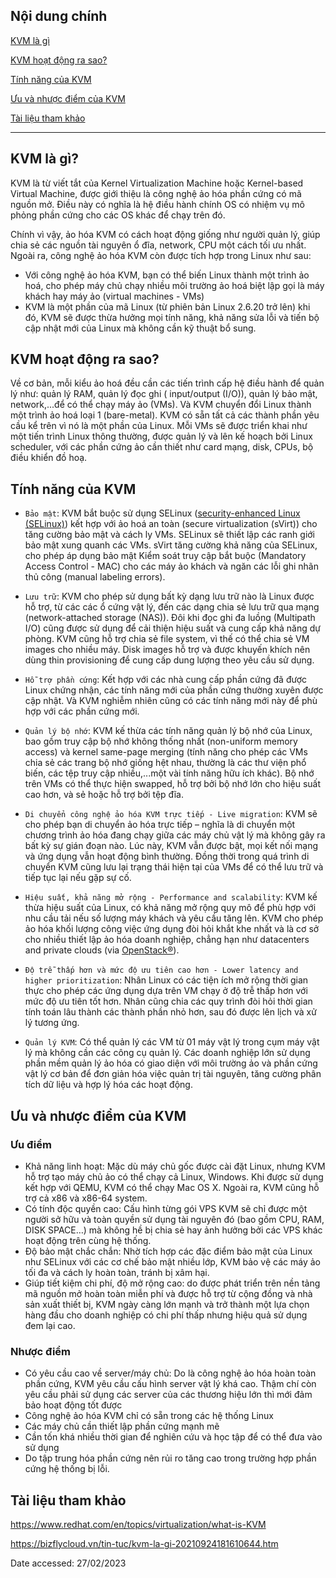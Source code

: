 ## Nội dung chính

[KVM là gì](#kvm-là-gì)

[KVM hoạt động ra sao?](#kvm-hoạt-động-ra-sao)

[Tính năng của KVM](#tính-năng-của-kvm)

[Ưu và nhược điểm của KVM](#ưu-và-nhược-điểm-của-kvm)

[Tài liệu tham khảo](#tài-liệu-tham-khảo)

___

## KVM là gì?

KVM là từ viết tắt của Kernel Virtualization Machine hoặc Kernel-based Virtual Machine, được giới thiệu là công nghệ ảo hóa phần cứng có mã nguồn mở. Điều này có nghĩa là hệ điều hành chính OS có nhiệm vụ mô phỏng phần cứng cho các OS khác để chạy trên đó.

Chính vì vậy, ảo hóa KVM có cách hoạt động giống như người quản lý, giúp chia sẻ các nguồn tài nguyên ổ đĩa, network, CPU một cách tối ưu nhất. Ngoài ra, công nghệ ảo hóa KVM còn được tích hợp trong Linux như sau:

- Với công nghệ ảo hóa KVM, bạn có thể biến Linux thành một trình ảo hoá, cho phép máy chủ chạy nhiều môi trường ảo hoá biệt lập gọi là máy khách hay máy ảo (virtual machines - VMs)
- KVM là một phần của mã Linux (từ phiên bản Linux 2.6.20 trở lên) khi đó, KVM sẽ được thừa hưởng mọi tính năng, khả năng sửa lỗi và tiến bộ cập nhật mới của Linux mà không cần kỹ thuật bổ sung.

## KVM hoạt động ra sao?

Về cơ bản, mỗi kiểu ảo hoá đều cần các tiến trình cấp hệ điều hành để quản lý như: quản lý RAM, quản lý đọc ghi ( input/output (I/O)), quản lý bảo mật, network,...để có thể chạy máy ảo (VMs). Và KVM chuyển đổi Linux thành một trình ảo hoá loại 1 (bare-metal). KVM có sẵn tất cả các thành phần yêu cầu kể trên vì nó là một phần của Linux. Mỗi VMs sẽ được triển khai như một tiến trình Linux thông thường, được quản lý và lên kế hoạch bởi Linux scheduler, với các phần cứng ảo cần thiết như card mạng, disk, CPUs, bộ điều khiển đồ hoạ.

## Tính năng của KVM

- `Bảo mật`: KVM bắt buộc sử dụng SELinux ([security-enhanced Linux (SELinux)](https://access.redhat.com/documentation/en-us/red_hat_enterprise_linux/5/html/deployment_guide/rhlcommon-appendix-0005)) kết hợp với ảo hoá an toàn (secure virtualization (sVirt)) cho tăng cường bảo mật và cách ly VMs. SELinux sẽ thiết lập các ranh giới bảo mật xung quanh các VMs. sVirt tăng cường khả năng của SELinux, cho phép áp dụng bảo mật Kiểm soát truy cập bắt buộc (Mandatory Access Control - MAC) cho các máy ảo khách và ngăn các lỗi ghi nhãn thủ công (manual labeling errors).

- `Lưu trữ`: KVM cho phép sử dụng bất kỳ dạng lưu trữ nào là Linux được hỗ trợ, từ các các ổ cứng vật lý, đến các dạng chia sẻ lưu trữ qua mạng (network-attached storage (NAS)). Đôi khi đọc ghi đa luồng (Multipath I/O) cũng được sử dụng để cải thiện hiệu suất và cung cấp khả năng dự phòng. KVM cũng hỗ trợ chia sẻ file system, vì thế có thể chia sẻ VM images cho nhiều máy. Disk images hỗ trợ và được khuyến khích nên dùng thin provisioning để cung cấp dung lượng theo yêu cầu sử dụng.

- `Hỗ trợ phần cứng`: Kết hợp với các nhà cung cấp phần cứng đã được Linux chứng nhận, các tính năng mới của phần cứng thường xuyên được cập nhật. Và KVM nghiễm nhiên cũng có các tính năng mới này để phù hợp với các phần cứng mới.

- `Quản lý bộ nhớ`: KVM kế thừa các tính năng quản lý bộ nhớ của Linux, bao gồm truy cập bộ nhớ không thống nhất (non-uniform memory access) và kernel same-page merging (tính năng cho phép các VMs chia sẻ các trang bộ nhớ giống hệt nhau, thường là các thư viện phổ biến, các tệp truy cập nhiều,...một vài tính năng hữu ích khác). Bộ nhớ trên VMs có thể thực hiện swapped, hỗ trợ bởi bộ nhớ lớn cho hiệu suất cao hơn, và sẻ hoặc hỗ trợ bởi tệp đĩa.

- `Di chuyển công nghệ ảo hóa KVM trực tiếp - Live migration`: KVM sẽ cho phép bạn di chuyển ảo hóa trực tiếp – nghĩa là di chuyển một chương trình ảo hóa đang chạy giữa các máy chủ vật lý mà không gây ra bất kỳ sự gián đoạn nào. Lúc này, KVM vẫn được bật, mọi kết nối mạng và ứng dụng vẫn hoạt động bình thường. Đồng thời trong quá trình di chuyển KVM cũng lưu lại trạng thái hiện tại của VMs để có thể lưu trữ và tiếp tục lại nếu gặp sự cố.

- `Hiệu suất, khả năng mở rộng - Performance and scalability`: KVM kế thừa hiệu suất của Linux, có khả năng mở rộng quy mô để phù hợp với nhu cầu tải nếu số lượng máy khách và yêu cầu tăng lên. KVM cho phép ảo hóa khối lượng công việc ứng dụng đòi hỏi khắt khe nhất và là cơ sở cho nhiều thiết lập ảo hóa doanh nghiệp, chẳng hạn như datacenters and private clouds (via [OpenStack®](https://www.redhat.com/en/topics/openstack)).

- `Độ trễ thấp hơn và mức độ ưu tiên cao hơn - Lower latency and higher prioritization`: Nhân Linux có các tiện ích mở rộng thời gian thực cho phép các ứng dụng dựa trên VM chạy ở độ trễ thấp hơn với mức độ ưu tiên tốt hơn. Nhân cũng chia các quy trình đòi hỏi thời gian tính toán lâu thành các thành phần nhỏ hơn, sau đó được lên lịch và xử lý tương ứng.

- `Quản lý KVM`: Có thể quản lý các VM từ 01 máy vật lý trong cụm máy vật lý mà không cần các công cụ quản lý. Các doanh nghiệp lớn sử dụng phần mềm quản lý ảo hóa có giao diện với môi trường ảo và phần cứng vật lý cơ bản để đơn giản hóa việc quản trị tài nguyên, tăng cường phân tích dữ liệu và hợp lý hóa các hoạt động.

## Ưu và nhược điểm của KVM

### Ưu điểm

- Khả năng linh hoạt: Mặc dù máy chủ gốc được cài đặt Linux, nhưng KVM hỗ trợ tạo máy chủ ảo có thể chạy cả Linux, Windows. Khi được sử dụng kết hợp với QEMU, KVM có thể chạy Mac OS X. Ngoài ra, KVM cũng hỗ trợ cả x86 và x86-64 system.
- Có tính độc quyền cao: Cấu hình từng gói VPS KVM sẽ chỉ được một người sở hữu và toàn quyền sử dụng tài nguyên đó (bao gồm CPU, RAM, DISK SPACE…) mà không hề bị chia sẻ hay ảnh hưởng bởi các VPS khác hoạt động trên cùng hệ thống.
- Độ bảo mật chắc chắn: Nhờ tích hợp các đặc điểm bảo mật của Linux như SELinux với các cơ chế bảo mật nhiều lớp, KVM bảo vệ các máy ảo tối đa và cách ly hoàn toàn, tránh bị xâm hại.
- Giúp tiết kiệm chi phí, độ mở rộng cao: do được phát triển trên nền tảng mã nguồn mở hoàn toàn miễn phí và được hỗ trợ từ cộng đồng và nhà sản xuất thiết bị, KVM ngày càng lớn mạnh và trở thành một lựa chọn hàng đầu cho doanh nghiệp có chi phí thấp nhưng hiệu quả sử dụng đem lại cao.

### Nhược điểm

- Có yêu cầu cao về server/máy chủ: Do là công nghệ ảo hóa hoàn toàn phần cứng, KVM yêu cầu cấu hình server vật lý khá cao. Thậm chí còn yêu cầu phải sử dụng các server của các thương hiệu lớn thì mới đảm bảo hoạt động tốt được
- Công nghệ ảo hóa KVM chỉ có sẵn trong các hệ thống Linux
- Các máy chủ cần thiết lập phần cứng mạnh mẽ
- Cần tốn khá nhiều thời gian để nghiên cứu và học tập để có thể đưa vào sử dụng
- Do tập trung hóa phần cứng nên rủi ro tăng cao trong trường hợp phần cứng hệ thống bị lỗi.

## Tài liệu tham khảo

<https://www.redhat.com/en/topics/virtualization/what-is-KVM>

<https://bizflycloud.vn/tin-tuc/kvm-la-gi-20210924181610644.htm>


Date accessed: 27/02/2023